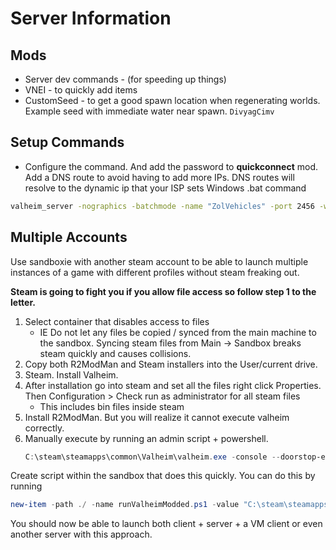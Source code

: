 # Server Information

## Mods

- Server dev commands - (for speeding up things)
- VNEI - to quickly add items
- CustomSeed - to get a good spawn location when regenerating worlds. Example
  seed with immediate water near spawn. `DivyagCimv`

## Setup Commands

- Configure the command. And add the password to __quickconnect__ mod. Add a DNS
  route
  to avoid having to add more IPs. DNS routes will resolve to the dynamic ip
  that your ISP sets
  Windows .bat command

```bat
valheim_server -nographics -batchmode -name "ZolVehicles" -port 2456 -world "ZolVehicles" -password "<password>"
```

## Multiple Accounts

Use sandboxie with another steam account to be able to launch multiple instances
of a game with different profiles without steam freaking out.

**Steam is going to fight you if you allow file access so follow step 1 to the
letter.**

1. Select container that disables access to files
    - IE Do not let any files be copied / synced from the main machine to the
      sandbox. Syncing steam files from Main -> Sandbox breaks steam quickly and
      causes collisions.
2. Copy both R2ModMan and Steam installers into the User/current drive.
3. Steam. Install Valheim.
4. After installation go into steam and set all the files right click
   Properties. Then Configuration > Check run as administrator for all steam
   files
    - This includes bin files inside steam
5. Install R2ModMan. But you will realize it cannot execute valheim correctly.
6. Manually execute by running an admin script + powershell.
    ```powershell
    C:\steam\steamapps\common\Valheim\valheim.exe -console --doorstop-enable true --doorstop-target C:\Users\<your_username>\AppData\Roaming\r2modmanPlus-local\Valheim\profiles\ashlands\BepInEx\core\BepInEx.Preloader.dll
    ```

Create script within the sandbox that does this quickly. You can do this by
running

```powershell
new-item -path ./ -name runValheimModded.ps1 -value "C:\steam\steamapps\common\Valheim\valheim.exe -console --doorstop-enable true --doorstop-target C:\Users\<your_username>\AppData\Roaming\r2modmanPlus-local\Valheim\profiles\ashlands\BepInEx\core\BepInEx.Preloader.dll"
```

You should now be able to launch both client + server + a VM client or even
another server with this approach.